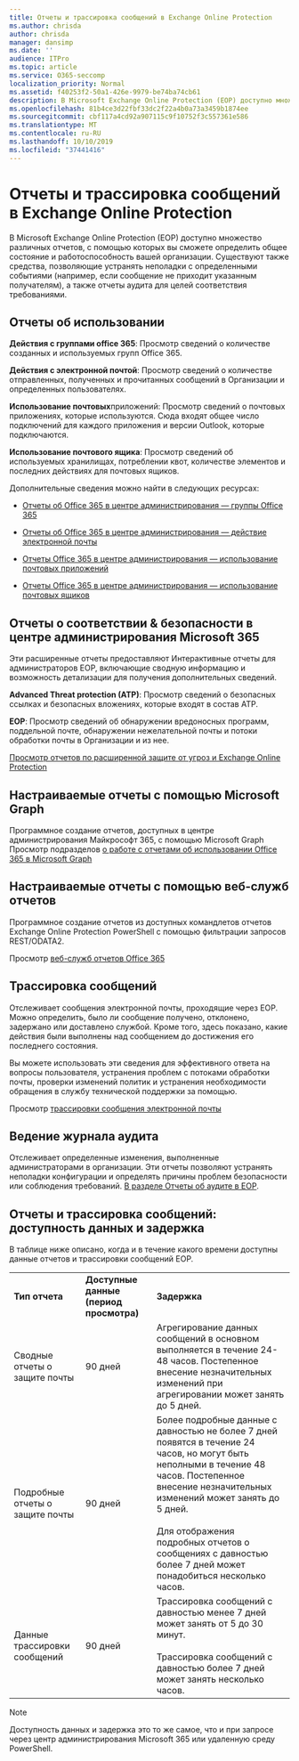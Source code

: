 ```yaml
---
title: Отчеты и трассировка сообщений в Exchange Online Protection
ms.author: chrisda
author: chrisda
manager: dansimp
ms.date: ''
audience: ITPro
ms.topic: article
ms.service: O365-seccomp
localization_priority: Normal
ms.assetid: f40253f2-50a1-426e-9979-be74ba74cb61
description: В Microsoft Exchange Online Protection (EOP) доступно множество различных отчетов, с помощью которых вы сможете определить общее состояние и работоспособность вашей организации. Существуют также средства, позволяющие устранять неполадки с определенными событиями (например, если сообщение не приходит указанным получателям), а также отчеты аудита для целей соответствия требованиями. В следующей таблице описаны отчеты и средства устранения неполадок, доступные администраторам EOP.
ms.openlocfilehash: 81b4ce3d22fbf33dc2f22a4b0a73a3459b1874ee
ms.sourcegitcommit: cbf117a4cd92a907115c9f10752f3c557361e586
ms.translationtype: MT
ms.contentlocale: ru-RU
ms.lasthandoff: 10/10/2019
ms.locfileid: "37441416"
---
```

# <a name="reporting-and-message-trace-in-exchange-online-protection"></a>Отчеты и трассировка сообщений в Exchange Online Protection

В Microsoft Exchange Online Protection (EOP) доступно множество различных отчетов, с помощью которых вы сможете определить общее состояние и работоспособность вашей организации. Существуют также средства, позволяющие устранять неполадки с определенными событиями (например, если сообщение не приходит указанным получателям), а также отчеты аудита для целей соответствия требованиями.

## <a name="usage-reports"></a>Отчеты об использовании

**Действия с группами office 365**: Просмотр сведений о количестве созданных и используемых групп Office 365.

**Действия с электронной почтой**: Просмотр сведений о количестве отправленных, полученных и прочитанных сообщений в Организации и определенных пользователях.

**Использование почтовых**приложений: Просмотр сведений о почтовых приложениях, которые используются. Сюда входят общее число подключений для каждого приложения и версии Outlook, которые подключаются.

**Использование почтового ящика**: Просмотр сведений об используемых хранилищах, потреблении квот, количестве элементов и последних действиях для почтовых ящиков.

Дополнительные сведения можно найти в следующих ресурсах:

- [Отчеты об Office 365 в центре администрирования — группы Office 365](https://go.microsoft.com/fwlink/p/?linkid=861610)

- [Отчеты об Office 365 в центре администрирования — действие электронной почты](https://go.microsoft.com/fwlink/p/?linkid=859706)

- [Отчеты Office 365 в центре администрирования — использование почтовых приложений](https://go.microsoft.com/fwlink/p/?linkid=859707)

- [Отчеты Office 365 в центре администрирования — использование почтовых ящиков](https://go.microsoft.com/fwlink/p/?linkid=859708)

## <a name="security--compliance-reports-in-the-microsoft-365-admin-center"></a>Отчеты о соответствии & безопасности в центре администрирования Microsoft 365

Эти расширенные отчеты предоставляют Интерактивные отчеты для администраторов EOP, включающие сводную информацию и возможность детализации для получения дополнительных сведений.

**Advanced Threat protection (ATP)**: Просмотр сведений о безопасных ссылках и безопасных вложениях, которые входят в состав ATP.

**EOP**: Просмотр сведений об обнаружении вредоносных программ, поддельной почте, обнаружении нежелательной почты и потоки обработки почты в Организации и из нее.

[Просмотр отчетов по расширенной защите от угроз и Exchange Online Protection](https://go.microsoft.com/fwlink/p/?linkid=852409)

## <a name="custom-reports-using-microsoft-graph"></a>Настраиваемые отчеты с помощью Microsoft Graph

Программное создание отчетов, доступных в центре администрирования Майкрософт 365, с помощью Microsoft Graph Просмотр подразделов [о работе с отчетами об использовании Office 365 в Microsoft Graph](https://go.microsoft.com/fwlink/p/?linkid=865135)

## <a name="custom-reports-using-reporting-web-services"></a>Настраиваемые отчеты с помощью веб-служб отчетов

Программное создание отчетов из доступных командлетов отчетов Exchange Online Protection PowerShell с помощью фильтрации запросов REST/ODATA2.

Просмотр [веб-служб отчетов Office 365](https://go.microsoft.com/fwlink/p/?LinkId=279926)

## <a name="message-trace"></a>Трассировка сообщений

Отслеживает сообщения электронной почты, проходящие через EOP. Можно определить, было ли сообщение получено, отклонено, задержано или доставлено службой. Кроме того, здесь показано, какие действия были выполнены над сообщением до достижения его последнего состояния.

Вы можете использовать эти сведения для эффективного ответа на вопросы пользователя, устранения проблем с потоками обработки почты, проверки изменений политик и устранения необходимости обращения в службу технической поддержки за помощью.

Просмотр [трассировки сообщения электронной почты](https://docs.microsoft.com/exchange/monitoring/trace-an-email-message/trace-an-email-message)

## <a name="audit-logging"></a>Ведение журнала аудита

Отслеживает определенные изменения, выполненные администраторами в организации. Эти отчеты позволяют устранять неполадки конфигурации и определять причины проблем безопасности или соблюдения требований. [В разделе Отчеты об аудите в EOP](auditing-reports-in-eop.md).

## <a name="reporting-and-message-trace-data-availability-and-latency"></a>Отчеты и трассировка сообщений: доступность данных и задержка

В таблице ниже описано, когда и в течение какого времени доступны данные отчетов и трассировки сообщений EOP.

||||
|:-----|:-----|:-----|
|**Тип отчета**|**Доступные данные (период просмотра)**|**Задержка**|
|Сводные отчеты о защите почты|90 дней|Агрегирование данных сообщений в основном выполняется в течение 24-48 часов. Постепенное внесение незначительных изменений при агрегировании может занять до 5 дней.|
|Подробные отчеты о защите почты|90 дней|Более подробные данные с давностью не более 7 дней появятся в течение 24 часов, но могут быть неполными в течение 48 часов. Постепенное внесение незначительных изменений может занять до 5 дней. <br/><br/> Для отображения подробных отчетов о сообщениях с давностью более 7 дней может понадобиться несколько часов.|
|Данные трассировки сообщений|90 дней|Трассировка сообщений с давностью менее 7 дней может занять от 5 до 30 минут.<br/><br/> Трассировка сообщений с давностью более 7 дней может занять несколько часов.|

> [!NOTE]
> Доступность данных и задержка это то же самое, что и при запросе через центр администрирования Microsoft 365 или удаленную среду PowerShell.
